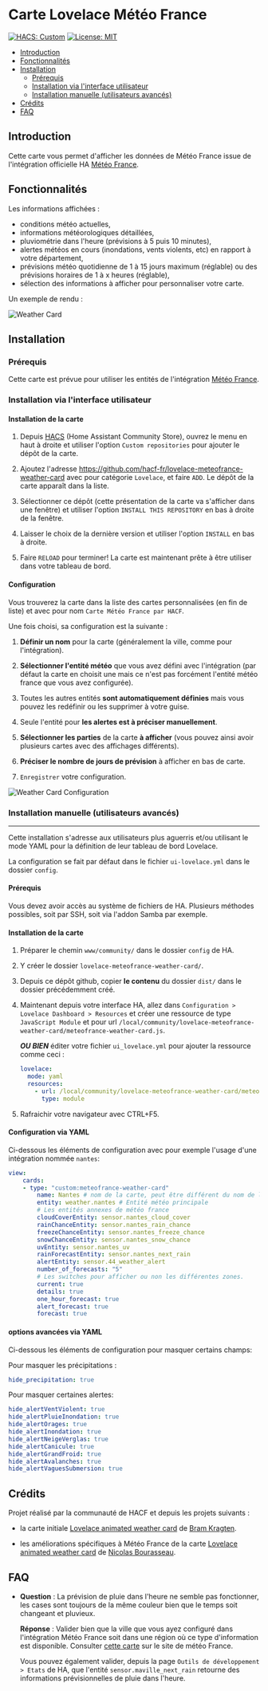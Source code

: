# Carte Lovelace Météo France

[![HACS: Custom](https://img.shields.io/badge/HACS-Custom-orange.svg)](https://github.com/custom-components/hacs) [![License: MIT](https://img.shields.io/badge/License-MIT-yellow.svg)](https://opensource.org/licenses/MIT)

- [Introduction](#Introduction)
- [Fonctionnalités](#Fonctionnalités)
- [Installation](#Installation)
  - [Prérequis](#Prérequis)
  - [Installation via l'interface utilisateur](#Installation-via-l'interface-utilisateur)
  - [Installation manuelle (utilisateurs avancés)](<#Installation-manuelle-(utilisateurs-avancés)>)
- [Crédits](#Crédits)
- [FAQ](#FAQ)

## Introduction

Cette carte vous permet d'afficher les données de Météo France issue de l'intégration officielle HA [Météo France](https://www.home-assistant.io/integrations/meteo_france/).

## Fonctionnalités

Les informations affichées :

- conditions météo actuelles,
- informations météorologiques détaillées,
- pluviométrie dans l'heure (prévisions à 5 puis 10 minutes),
- alertes météos en cours (inondations, vents violents, etc) en rapport à votre département,
- prévisions météo quotidienne de 1 à 15 jours maximum (réglable) ou des prévisions horaires de 1 à x heures (réglable),
- sélection des informations à afficher pour personnaliser votre carte.

Un exemple de rendu :

![Weather Card](https://github.com/hacf-fr/lovelace-meteofrance-weather-card/blob/Meteo-France/meteofrance-weather-card.png)

## Installation

### Prérequis

Cette carte est prévue pour utiliser les entités de l'intégration [Météo France](https://www.home-assistant.io/integrations/meteo_france/).

### Installation via l'interface utilisateur

#### Installation de la carte

1. Depuis [HACS](https://hacs.xyz/) (Home Assistant Community Store), ouvrez le menu en haut à droite et utiliser l'option `Custom repositories` pour ajouter le dépôt de la carte.

2. Ajoutez l'adresse <https://github.com/hacf-fr/lovelace-meteofrance-weather-card> avec pour catégorie `Lovelace`, et faire `ADD`. Le dépôt de la carte apparaît dans la liste.

3. Sélectionner ce dépôt (cette présentation de la carte va s'afficher dans une fenêtre) et utiliser l'option `INSTALL THIS REPOSITORY` en bas à droite de la fenêtre.

4. Laisser le choix de la dernière version et utiliser l'option `INSTALL` en bas à droite.

5. Faire `RELOAD` pour terminer! La carte est maintenant prête à être utiliser dans votre tableau de bord.

#### Configuration

Vous trouverez la carte dans la liste des cartes personnalisées (en fin de liste) et avec pour nom `Carte Météo France par HACF`.

Une fois choisi, sa configuration est la suivante :

1. **Définir un nom** pour la carte (généralement la ville, comme pour l'intégration).

2. **Sélectionner l'entité météo** que vous avez défini avec l'intégration (par défaut la carte en choisit une mais ce n'est pas forcément l'entité météo france que vous avez configurée).

3. Toutes les autres entités **sont automatiquement définies** mais vous pouvez les redéfinir ou les supprimer à votre guise.

4. Seule l'entité pour **les alertes est à préciser manuellement**.

5. **Sélectionner les parties** de la carte **à afficher** (vous pouvez ainsi avoir plusieurs cartes avec des affichages différents).

6. **Préciser le nombre de jours de prévision** à afficher en bas de carte.

7. `Enregistrer` votre configuration.

![Weather Card Configuration](https://github.com/hacf-fr/lovelace-meteofrance-weather-card/blob/Meteo-France/meteofrance-weather-card-editor.png)

### Installation manuelle (utilisateurs avancés)

---

Cette installation s'adresse aux utilisateurs plus aguerris et/ou utilisant le mode YAML pour la définition de leur tableau de bord Lovelace.

La configuration se fait par défaut dans le fichier `ui-lovelace.yml` dans le dossier `config`.

#### Prérequis

Vous devez avoir accès au système de fichiers de HA. Plusieurs méthodes possibles, soit par SSH, soit via l'addon Samba par exemple.

#### Installation de la carte

1. Préparer le chemin `www/community/` dans le dossier `config` de HA.

2. Y créer le dossier `lovelace-meteofrance-weather-card/`.

3. Depuis ce dépôt github, copier **le contenu** du dossier `dist/` dans le dossier précédemment créé.

4. Maintenant depuis votre interface HA, allez dans `Configuration > Lovelace Dashboard > Resources` et créer une ressource de type `JavaScript Module` et pour url `/local/community/lovelace-meteofrance-weather-card/meteofrance-weather-card.js`.

   **_OU BIEN_** éditer votre fichier `ui_lovelace.yml` pour ajouter la ressource comme ceci :

   ```yaml
   lovelace:
     mode: yaml
     resources:
       - url: /local/community/lovelace-meteofrance-weather-card/meteofrance-weather-card.js
         type: module
   ```

5. Rafraichir votre navigateur avec CTRL+F5.

#### Configuration via YAML

Ci-dessous les éléments de configuration avec pour exemple l'usage d'une intégration nommée `nantes`:

```yaml
view:
    cards:
    - type: "custom:meteofrance-weather-card"
        name: Nantes # nom de la carte, peut être différent du nom de l'intégration
        entity: weather.nantes # Entité météo principale
        # Les entités annexes de météo france
        cloudCoverEntity: sensor.nantes_cloud_cover
        rainChanceEntity: sensor.nantes_rain_chance
        freezeChanceEntity: sensor.nantes_freeze_chance
        snowChanceEntity: sensor.nantes_snow_chance
        uvEntity: sensor.nantes_uv
        rainForecastEntity: sensor.nantes_next_rain
        alertEntity: sensor.44_weather_alert
        number_of_forecasts: "5"
        # Les switches pour afficher ou non les différentes zones.
        current: true
        details: true
        one_hour_forecast: true
        alert_forecast: true
        forecast: true
```

#### options avancées via YAML

Ci-dessous les éléments de configuration pour masquer certains champs:

Pour masquer les précipitations :
```yaml
hide_precipitation: true
```

Pour masquer certaines alertes:
```yaml
hide_alertVentViolent: true
hide_alertPluieInondation: true
hide_alertOrages: true
hide_alertInondation: true
hide_alertNeigeVerglas: true
hide_alertCanicule: true
hide_alertGrandFroid: true
hide_alertAvalanches: true
hide_alertVaguesSubmersion: true
```

## Crédits

Projet réalisé par la communauté de HACF et depuis les projets suivants :

- la carte initiale [Lovelace animated weather card](https://github.com/bramkragten/weather-card) de [Bram Kragten](https://github.com/bramkragten).

- les améliorations spécifiques à Météo France de la carte [Lovelace animated weather card](https://github.com/Imbuzi/meteo-france-weather-card) de [Nicolas Bourasseau](https://github.com/Imbuzi).

## FAQ

- **Question** : La prévision de pluie dans l'heure ne semble pas fonctionner, les cases sont toujours de la même couleur bien que le temps soit changeant et pluvieux.

  **Réponse** : Valider bien que la ville que vous ayez configuré dans l'intégration Météo France soit dans une région où ce type d'information est disponible. Consulter [cette carte](https://meteo.orange.fr/previsions-pluie/) sur le site de météo France.

  Vous pouvez également valider, depuis la page `Outils de développement > Etats` de HA, que l'entité `sensor.maville_next_rain` retourne des informations prévisionnelles de pluie dans l'heure.
